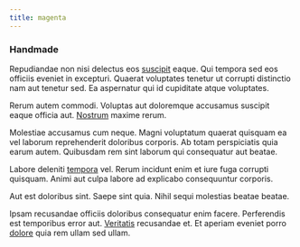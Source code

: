 ```yaml
---
title: magenta
---
```


### Handmade

Repudiandae non nisi delectus eos [suscipit](/facere/adipisci/quam/rustic_steel_salad.md) eaque. Qui tempora sed eos officiis eveniet in excepturi. Quaerat voluptates tenetur ut corrupti distinctio nam aut tenetur sed. Ea aspernatur qui id cupiditate atque voluptates.

Rerum autem commodi. Voluptas aut doloremque accusamus suscipit eaque officia aut. [Nostrum](/sit/representative_systems.md) maxime rerum.

Molestiae accusamus cum neque. Magni voluptatum quaerat quisquam ea vel laborum reprehenderit doloribus corporis. Ab totam perspiciatis quia earum autem. Quibusdam rem sint laborum qui consequatur aut beatae.

Labore deleniti [tempora](/earum/quo/dolorem/aperiam/avon.md) vel. Rerum incidunt enim et iure fuga corrupti quisquam. Animi aut culpa labore ad explicabo consequuntur corporis.

Aut est doloribus sint. Saepe sint quia. Nihil sequi molestias beatae beatae.

Ipsam recusandae officiis doloribus consequatur enim facere. Perferendis est temporibus error aut. [Veritatis](/eos/est/multi_tasking_engage_communications.md) recusandae et. Et aperiam eveniet porro [dolore](/dolore/nemo/green.md) quia rem ullam sed ullam.
